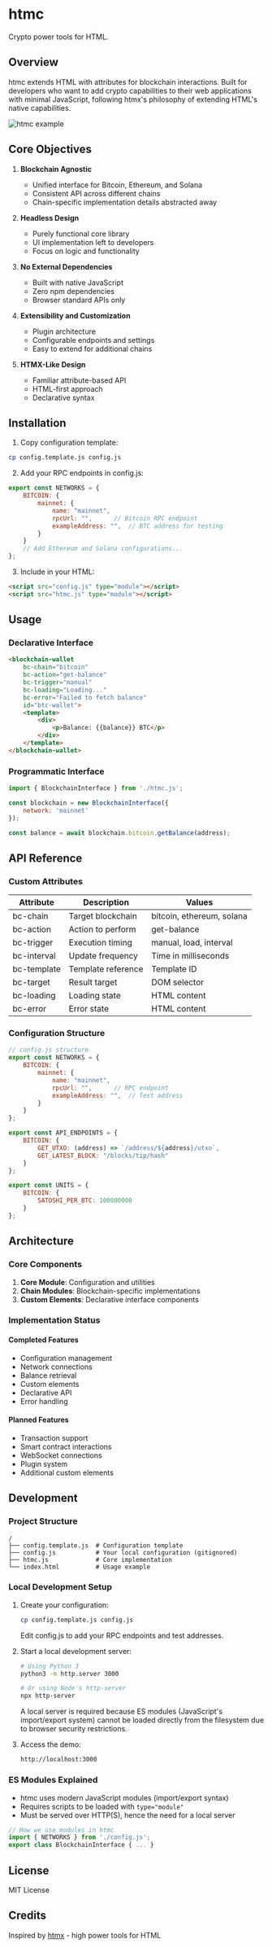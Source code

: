 # htmc

Crypto power tools for HTML.

## Overview

htmc extends HTML with attributes for blockchain interactions. Built for developers who want to add crypto capabilities to their web applications with minimal JavaScript, following htmx's philosophy of extending HTML's native capabilities.

![htmc example](docs/htmc-example-000.png)

## Core Objectives

1. **Blockchain Agnostic**
   - Unified interface for Bitcoin, Ethereum, and Solana
   - Consistent API across different chains
   - Chain-specific implementation details abstracted away

2. **Headless Design**
   - Purely functional core library
   - UI implementation left to developers
   - Focus on logic and functionality

3. **No External Dependencies**
   - Built with native JavaScript
   - Zero npm dependencies
   - Browser standard APIs only

4. **Extensibility and Customization**
   - Plugin architecture
   - Configurable endpoints and settings
   - Easy to extend for additional chains

5. **HTMX-Like Design**
   - Familiar attribute-based API
   - HTML-first approach
   - Declarative syntax

## Installation

1. Copy configuration template:
```bash
cp config.template.js config.js
```

2. Add your RPC endpoints in config.js:
```javascript
export const NETWORKS = {
    BITCOIN: {
        mainnet: {
            name: "mainnet",
            rpcUrl: "",      // Bitcoin RPC endpoint
            exampleAddress: "",  // BTC address for testing
        }
    }
    // Add Ethereum and Solana configurations...
};
```

3. Include in your HTML:
```html
<script src="config.js" type="module"></script>
<script src="htmc.js" type="module"></script>
```

## Usage

### Declarative Interface
```html
<blockchain-wallet
    bc-chain="bitcoin"
    bc-action="get-balance"
    bc-trigger="manual"
    bc-loading="Loading..."
    bc-error="Failed to fetch balance"
    id="btc-wallet">
    <template>
        <div>
            <p>Balance: {{balance}} BTC</p>
        </div>
    </template>
</blockchain-wallet>
```

### Programmatic Interface
```javascript
import { BlockchainInterface } from './htmc.js';

const blockchain = new BlockchainInterface({
    network: 'mainnet'
});

const balance = await blockchain.bitcoin.getBalance(address);
```

## API Reference

### Custom Attributes
| Attribute | Description | Values |
|-----------|-------------|---------|
| bc-chain | Target blockchain | bitcoin, ethereum, solana |
| bc-action | Action to perform | get-balance |
| bc-trigger | Execution timing | manual, load, interval |
| bc-interval | Update frequency | Time in milliseconds |
| bc-template | Template reference | Template ID |
| bc-target | Result target | DOM selector |
| bc-loading | Loading state | HTML content |
| bc-error | Error state | HTML content |

### Configuration Structure
```javascript
// config.js structure
export const NETWORKS = {
    BITCOIN: {
        mainnet: {
            name: "mainnet",
            rpcUrl: "",      // RPC endpoint
            exampleAddress: "",  // Test address
        }
    }
};

export const API_ENDPOINTS = {
    BITCOIN: {
        GET_UTXO: (address) => `/address/${address}/utxo`,
        GET_LATEST_BLOCK: "/blocks/tip/hash"
    }
};

export const UNITS = {
    BITCOIN: {
        SATOSHI_PER_BTC: 100000000
    }
};
```

## Architecture

### Core Components
1. **Core Module**: Configuration and utilities
2. **Chain Modules**: Blockchain-specific implementations
3. **Custom Elements**: Declarative interface components

### Implementation Status

#### Completed Features
- Configuration management
- Network connections
- Balance retrieval
- Custom elements
- Declarative API
- Error handling

#### Planned Features
- Transaction support
- Smart contract interactions
- WebSocket connections
- Plugin system
- Additional custom elements

## Development

### Project Structure
```
/
├── config.template.js  # Configuration template
├── config.js           # Your local configuration (gitignored)
├── htmc.js             # Core implementation
└── index.html          # Usage example
```

### Local Development Setup

1. Create your configuration:
   ```bash
   cp config.template.js config.js
   ```
   Edit config.js to add your RPC endpoints and test addresses.

2. Start a local development server:
   ```bash
   # Using Python 3
   python3 -m http.server 3000

   # Or using Node's http-server
   npx http-server
   ```
   A local server is required because ES modules (JavaScript's import/export system)
   cannot be loaded directly from the filesystem due to browser security restrictions.

3. Access the demo:
   ```
   http://localhost:3000
   ```

### ES Modules Explained
- htmc uses modern JavaScript modules (import/export syntax)
- Requires scripts to be loaded with `type="module"`
- Must be served over HTTP(S), hence the need for a local server
```javascript
// How we use modules in htmc
import { NETWORKS } from './config.js';
export class BlockchainInterface { ... }
```

## License

MIT License

## Credits

Inspired by [htmx](https://htmx.org/) - high power tools for HTML

